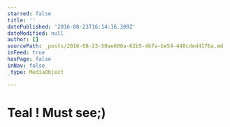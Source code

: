 ```yaml
---
starred: false
title: ''
datePublished: '2016-08-23T16:14:16.309Z'
dateModified: null
author: []
sourcePath: _posts/2016-08-23-50ae600a-62b5-4b7a-be54-440cded4176a.md
inFeed: true
hasPage: false
inNav: false
_type: MediaObject

---
```

# Teal ! Must see;)